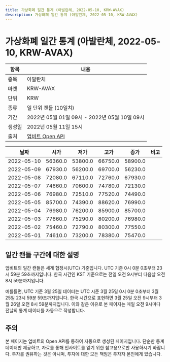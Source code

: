 ```yaml
---
title: 가상화폐 일간 통계 (아발란체, 2022-05-10, KRW-AVAX)
description: 가상화폐 일간 통계 (아발란체, 2022-05-10, KRW-AVAX)
---
```



가상화폐 일간 통계 (아발란체, 2022-05-10, KRW-AVAX)
===

|항목|내용|
|--|--|
|종목|아발란체|
|마켓|KRW-AVAX|
|단위|KRW|
|종류|일 단위 캔들 (10일치)|
|기간|2022년 05월 01일 09시 - 2022년 05월 10일 09시|
|생성일|2022년 05월 11일 15시|
|출처|[업비트 Open API](https://docs.upbit.com)|


|날짜|시가|저가|고가|종가|비고|
|--|--|--|--|--|--|
|2022-05-10|56360.0|53800.0|66750.0|58900.0|    |
|2022-05-09|67930.0|56200.0|69700.0|56230.0|    |
|2022-05-08|72080.0|67110.0|72760.0|67930.0|    |
|2022-05-07|74660.0|70600.0|74780.0|72130.0|    |
|2022-05-06|76980.0|72510.0|77520.0|74490.0|    |
|2022-05-05|85700.0|74390.0|88620.0|76990.0|    |
|2022-05-04|76980.0|76200.0|85900.0|85700.0|    |
|2022-05-03|77660.0|75290.0|80200.0|76980.0|    |
|2022-05-02|75460.0|72790.0|80300.0|77550.0|    |
|2022-05-01|74610.0|73200.0|78380.0|75470.0|    |


일간 캔들 구간에 대한 설명
---


업비트의 일간 캔들은 세계 협정시(UTC) 기준입니다. 
UTC 기준 0시 0분 0초부터 23시 59분 59초까지입니다. 
한국 시간인 KST 기준으로는 전일 오전 9시부터 다음날 오전 8시 59분까지입니다. 


예를들면, UTC 기준 3월 25일 데이터는 UTC 시준 3월 25일 0시 0분 0초부터 3월 25일 23시 59분 59초까지입니다. 
한국 시간으로 표현하면 3월 25일 오전 9시부터 3월 26일 오전 8시 59분까지입니다. 
이와 같은 이유로 본 페이지는 매일 오전 9시마다 전날의 통계 데이터를 자동으로 작성합니다. 


주의
---


본 페이지는 업비트의 Open API를 통하여 자동으로 생성된 페이지입니다. 
단순한 통계 데이터만 제공하고, 자료를 통해 인사이트를 얻기 위한 참고용으로만 사용하시기 바랍니다. 
투자를 권유하는 것은 아니며, 투자에 대한 모든 책임은 투자자 본인에게 있습니다. 
